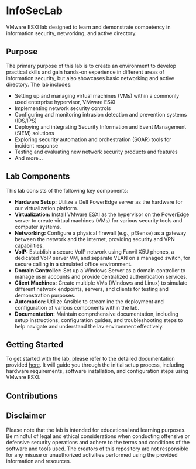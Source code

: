 # InfoSecLab
VMware ESXI lab designed to learn and demonstrate competency in information security, networking, and active directory.
## Purpose
The primary purpose of this lab is to create an environment to develop practical skills and gain hands-on experience in different areas of information security, but also showcases basic networking and active directory. The lab includes:
* Setting up and managing virtual machines (VMs) within a commonly used enterprise hypervisor, VMware ESXI
* Implementing network security controls
* Configuring and monitoring intrusion detection and prevention systems (IDS/IPS)
* Deploying and integrating Security Information and Event Management (SIEM) solutions
* Exploring security automation and orchestration (SOAR) tools for incident response
* Testing and evaluating new network security products and features
* And more...
## Lab Components
This lab consists of the following key components:
* **Hardware Setup:** Utilize a Dell PowerEdge server as the hardware for our virtualization platform.
* **Virtualization:** Install VMware ESXI as the hypervisor on the PowerEdge server to create virtual machines (VMs) for various security tools and computer systems.
* **Networking:** Configure a physical firewall (e.g., pfSense) as a gateway between the network and the internet, providing security and VPN capabilities.
* **VoIP:** Establish a secure VoIP network using Fanvil X5U phones, a dedicated VoIP server VM, and separate VLAN on a managed switch, for secure calling in a simulated office environment.
* **Domain Controller:** Set up a Windows Server as a domain controller to manage user accounts and provide centralized authentication services.
* **Client Machines:** Create multiple VMs (Windows and Linux) to simulate different network endpoints, servers, and clients for testing and demonstration purposes.
* **Automation:** Utilize Ansible to streamline the deployment and configuration of various components within the lab.
* **Documentation:** Maintain comprehensive documentation, including setup instructions, configuration guides, and troubleshooting steps to help navigate and understand the lav environment effectively.
## Getting Started
To get started with the lab, please refer to the detailed documentation provided [here](https://github.com/akwagner1/InfoSecLab/tree/main/GettingStarted). It will guide you through the initial setup process, including hardware requirements, software installation, and configuration steps using VMware ESXI.
## Contributions
## Disclaimer
Please note that the lab is intended for educational and learning purposes. Be mindful of legal and ethical considerations when conducting offensive or defensive security operations and adhere to the terms and conditions of the software and tools used. The creators of this repository are not responsible for any misuse or unauthorized activities performed using the provided information and resources.
